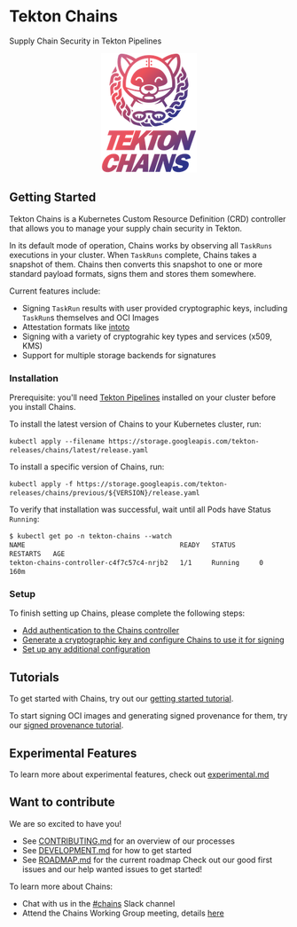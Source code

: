 # Tekton Chains
Supply Chain Security in Tekton Pipelines

<p align="center">
<img src="tekton_chains-color.png" alt="Tekton Chains logo"></img>
</p>


## Getting Started

Tekton Chains is a Kubernetes Custom Resource Definition (CRD) controller that allows you to manage your supply chain security in Tekton.

In its default mode of operation, Chains works by observing all `TaskRuns` executions in your cluster.
When `TaskRuns` complete, Chains takes a snapshot of them.
Chains then converts this snapshot to one or more standard payload formats, signs them and stores them somewhere.

Current features include:
* Signing `TaskRun` results with user provided cryptographic keys, including `TaskRun`s themselves and OCI Images
* Attestation formats like [intoto](docs/intoto.md)
* Signing with a variety of cryptograhic key types and services (x509, KMS)
* Support for multiple storage backends for signatures

### Installation
Prerequisite: you'll need [Tekton Pipelines](https://github.com/tektoncd/pipeline/blob/main/docs/install.md) installed on your cluster before you install Chains.

To install the latest version of Chains to your Kubernetes cluster, run:
```
kubectl apply --filename https://storage.googleapis.com/tekton-releases/chains/latest/release.yaml
```

To install a specific version of Chains, run:
```
kubectl apply -f https://storage.googleapis.com/tekton-releases/chains/previous/${VERSION}/release.yaml
```

To verify that installation was successful, wait until all Pods have Status `Running`:
```shell
$ kubectl get po -n tekton-chains --watch
NAME                                       READY   STATUS      RESTARTS   AGE
tekton-chains-controller-c4f7c57c4-nrjb2   1/1     Running     0          160m
```

### Setup
To finish setting up Chains, please complete the following steps:
* [Add authentication to the Chains controller](docs/authentication.md)
* [Generate a cryptographic key and configure Chains to use it for signing](docs/signing.md)
* [Set up any additional configuration](docs/config.md)


## Tutorials
To get started with Chains, try out our [getting started tutorial](docs/tutorials/getting-started-tutorial.md).

To start signing OCI images and generating signed provenance for them, try our [signed provenance tutorial](docs/tutorials/signed-provenance-tutorial.md).

## Experimental Features
To learn more about experimental features, check out [experimental.md](docs/experimental.md)

## Want to contribute

We are so excited to have you!

* See [CONTRIBUTING.md](CONTRIBUTING.md) for an overview of our processes
* See [DEVELOPMENT.md](DEVELOPMENT.md) for how to get started
* See [ROADMAP.md](ROADMAP.md) for the current roadmap
Check out our good first issues and our help wanted issues to get started!

To learn more about Chains:
* Chat with us in the [#chains](https://tektoncd.slack.com/messages/chains) Slack channel
* Attend the Chains Working Group meeting, details [here](https://github.com/tektoncd/community/blob/main/working-groups.md#chains)
